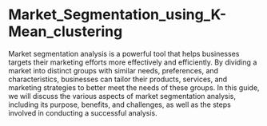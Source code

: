 # Market_Segmentation_using_K-Mean_clustering
Market segmentation analysis is a powerful tool that helps businesses targets their marketing efforts more
effectively and efficiently. By dividing a market into distinct groups with similar needs, preferences, and characteristics, businesses can tailor their products, services, and marketing strategies to better meet the needs of
these groups. In this guide, we will discuss the various aspects of market segmentation analysis, including its
purpose, benefits, and challenges, as well as the steps involved in conducting a successful analysis.
